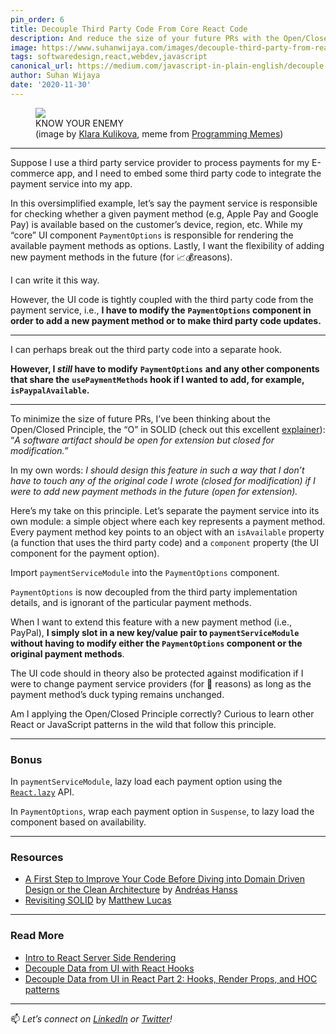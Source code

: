 ```yaml
---
pin_order: 6
title: Decouple Third Party Code From Core React Code
description: And reduce the size of your future PRs with the Open/Closed Principle
image: https://www.suhanwijaya.com/images/decouple-third-party-from-react-cover.JPG
tags: softwaredesign,react,webdev,javascript
canonical_url: https://medium.com/javascript-in-plain-english/decouple-external-services-from-your-core-ui-code-dd490f91ae49
author: Suhan Wijaya
date: '2020-11-30'
---
```


<figure>
	<img src="https://www.suhanwijaya.com/images/decouple-third-party-from-react-cover.JPG">
	<figcaption>KNOW YOUR ENEMY<br /> (image by <a href="https://unsplash.com/photos/CatcixzdUcg">Klara Kulikova</a>, meme from <a href="https://programming-memes.com/spaghetti-code-know-your-enemy/">Programming Memes</a>)</figcaption>
</figure>

***

Suppose I use a third party service provider to process payments for my E-commerce app, and I need to embed some third party code to integrate the payment service into my app.

In this oversimplified example, let’s say the payment service is responsible for checking whether a given payment method (e.g, Apple Pay and Google Pay) is available based on the customer’s device, region, etc. While my “core” UI component `PaymentOptions` is responsible for rendering the available payment methods as options. Lastly, I want the flexibility of adding new payment methods in the future (for 📈💰reasons).

I can write it this way.

<script src="https://gist.github.com/suhanw/1cb50a75844ae43cc3ff9b24d8ffefb7.js"></script>

However, the UI code is tightly coupled with the third party code from the payment service, i.e., **I have to modify the**  **`PaymentOptions` component in order to add a new payment method or to make third party code updates.**
***

I can perhaps break out the third party code into a separate hook.

<script src="https://gist.github.com/suhanw/05b0dabbd467a37ec410c8efc6b6f94f.js"></script>

**However, I _still_ have to modify**  **`PaymentOptions`**  **and any other components that share the**  **`usePaymentMethods` hook if I wanted to add, for example,**  **`isPaypalAvailable`.**
***

To minimize the size of future PRs, I’ve been thinking about the Open/Closed Principle, the “O” in SOLID (check out this excellent [explainer](https://medium.com/better-programming/revisiting-solid-927e6a5202d3)): “_A software artifact should be open for extension but closed for modification.”_

In my own words: _I should design this feature in such a way that I don’t have to touch any of the original code I wrote (closed for modification) if I were to add new payment methods in the future (open for extension)._

Here’s my take on this principle. Let’s separate the payment service into its own module: a simple object where each key represents a payment method. Every payment method key points to an object with an `isAvailable` property (a function that uses the third party code) and a `component` property (the UI component for the payment option).

<script src="https://gist.github.com/suhanw/7a3365d6e85f1d236fca12fcc4bba348.js"></script>

Import `paymentServiceModule` into the `PaymentOptions` component.

<script src="https://gist.github.com/suhanw/b24d91ae215e6b4ba839a0f9bf9ba462.js"></script>

`PaymentOptions` is now decoupled from the third party implementation details, and is ignorant of the particular payment methods.

When I want to extend this feature with a new payment method (i.e., PayPal), **I simply slot in a new key/value pair to `paymentServiceModule` without having to modify either the `PaymentOptions` component or the original payment methods**.

<script src="https://gist.github.com/suhanw/1b7d7ac0a6faf4838a169be094cba14a.js"></script>

The UI code should in theory also be protected against modification if I were to change payment service providers (for 💸 reasons) as long as the payment method’s duck typing remains unchanged.

Am I applying the Open/Closed Principle correctly? Curious to learn other React or JavaScript patterns in the wild that follow this principle.

***
### Bonus
In `paymentServiceModule`, lazy load each payment option using the [`React.lazy`](https://reactjs.org/docs/code-splitting.html#reactlazy) API.

<script src="https://gist.github.com/suhanw/3b3055a9ad84e5bc1b12d423fc2bad6b.js"></script> 

In `PaymentOptions`, wrap each payment option in `Suspense`, to lazy load the component based on availability.
<script src="https://gist.github.com/suhanw/3f68acc8c449c430a83109ede199a44f.js"></script>

***

### Resources

- [A First Step to Improve Your Code Before Diving into Domain Driven Design or the Clean Architecture](https://medium.com/javascript-in-plain-english/a-first-step-to-improve-your-code-before-diving-into-domain-driven-design-or-the-clean-architecture-90da4a80d863) by [Andréas Hanss](https://medium.com/u/57de27e2974f)
- [Revisiting SOLID](https://medium.com/better-programming/revisiting-solid-927e6a5202d3) by [Matthew Lucas](https://medium.com/u/12cc371abade)

***

### Read More

- [Intro to React Server Side Rendering](https://www.suhanwijaya.com/posts/intro-to-react-server-side-rendering)
- [Decouple Data from UI with React Hooks](https://www.suhanwijaya.com/posts/decouple-data-from-ui-with-react-hooks)
- [Decouple Data from UI in React Part 2: Hooks, Render Props, and HOC patterns](https://www.suhanwijaya.com/posts/decouple-data-from-ui-in-react)

***
📫 _Let’s connect on_ [_LinkedIn_](https://www.linkedin.com/in/suhanwijaya/) _or _[_Twitter_](https://twitter.com/suhanw)_!_